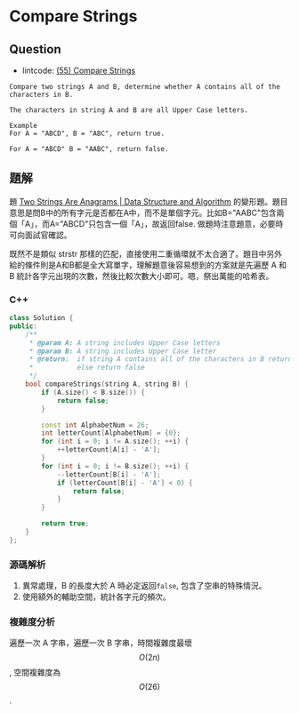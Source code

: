 # Compare Strings

## Question

- lintcode: [(55) Compare Strings](http://www.lintcode.com/en/problem/compare-strings/)

```
Compare two strings A and B, determine whether A contains all of the characters in B.

The characters in string A and B are all Upper Case letters.

Example
For A = "ABCD", B = "ABC", return true.

For A = "ABCD" B = "AABC", return false.
```

## 題解

題 [Two Strings Are Anagrams | Data Structure and Algorithm](http://algorithm.yuanbin.zh-hans/string/two_strings_are_anagrams.html) 的變形題。題目意思是問B中的所有字元是否都在A中，而不是單個字元。比如B="AABC"包含兩個「A」，而A="ABCD"只包含一個「A」，故返回false. 做題時注意題意，必要時可向面試官確認。

既然不是類似 strstr 那樣的匹配，直接使用二重循環就不太合適了。題目中另外給的條件則是A和B都是全大寫單字，理解題意後容易想到的方案就是先遍歷 A 和 B 統計各字元出現的次數，然後比較次數大小即可。嗯，祭出萬能的哈希表。

### C++

```c++
class Solution {
public:
    /**
     * @param A: A string includes Upper Case letters
     * @param B: A string includes Upper Case letter
     * @return:  if string A contains all of the characters in B return true
     *           else return false
     */
    bool compareStrings(string A, string B) {
        if (A.size() < B.size()) {
            return false;
        }

        const int AlphabetNum = 26;
        int letterCount[AlphabetNum] = {0};
        for (int i = 0; i != A.size(); ++i) {
            ++letterCount[A[i] - 'A'];
        }
        for (int i = 0; i != B.size(); ++i) {
            --letterCount[B[i] - 'A'];
            if (letterCount[B[i] - 'A'] < 0) {
                return false;
            }
        }

        return true;
    }
};
```

### 源碼解析

1. 異常處理，B 的長度大於 A 時必定返回`false`, 包含了空串的特殊情況。
2. 使用額外的輔助空間，統計各字元的頻次。

### 複雜度分析

遍歷一次 A 字串，遍歷一次 B 字串，時間複雜度最壞 $$O(2n)$$, 空間複雜度為 $$O(26)$$.
